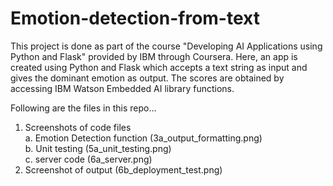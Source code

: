 # Emotion-detection-from-text

This project is done as part of the course "Developing AI Applications using Python and Flask" provided by IBM through Coursera. Here, an app is created using Python and Flask which accepts a text string as input and gives the dominant emotion as output. The scores are obtained by accessing IBM Watson Embedded AI library functions. 

Following are the files in this repo...
1. Screenshots of code files <br>
   a. Emotion Detection function (3a_output_formatting.png) <br>
   b. Unit testing (5a_unit_testing.png) <br>
   c. server code (6a_server.png) <br>
2. Screenshot of output (6b_deployment_test.png)

